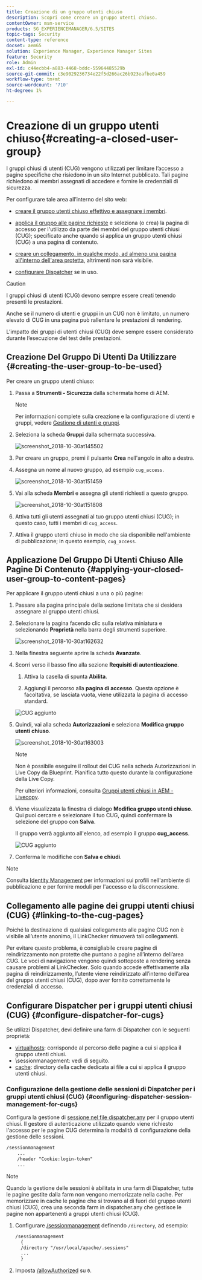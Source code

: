 ```yaml
---
title: Creazione di un gruppo utenti chiuso
description: Scopri come creare un gruppo utenti chiuso.
contentOwner: msm-service
products: SG_EXPERIENCEMANAGER/6.5/SITES
topic-tags: Security
content-type: reference
docset: aem65
solution: Experience Manager, Experience Manager Sites
feature: Security
role: Admin
exl-id: c44ecbb4-a883-4468-bddc-55964485529b
source-git-commit: c3e9029236734e22f5d266ac26b923eafbe0a459
workflow-type: tm+mt
source-wordcount: '710'
ht-degree: 1%

---
```


# Creazione di un gruppo utenti chiuso{#creating-a-closed-user-group}

I gruppi chiusi di utenti (CUG) vengono utilizzati per limitare l’accesso a pagine specifiche che risiedono in un sito Internet pubblicato. Tali pagine richiedono ai membri assegnati di accedere e fornire le credenziali di sicurezza.

Per configurare tale area all’interno del sito web:

* [creare il gruppo utenti chiuso effettivo e assegnare i membri](#creating-the-user-group-to-be-used).

* [applica il gruppo alle pagine richieste](#applying-your-closed-user-group-to-content-pages) e seleziona (o crea) la pagina di accesso per l&#39;utilizzo da parte dei membri del gruppo utenti chiusi (CUG); specificato anche quando si applica un gruppo utenti chiusi (CUG) a una pagina di contenuto.

* [creare un collegamento, in qualche modo, ad almeno una pagina all&#39;interno dell&#39;area protetta](#linking-to-the-cug-pages), altrimenti non sarà visibile.

* [configurare Dispatcher](#configure-dispatcher-for-cugs) se in uso.

>[!CAUTION]
>
>I gruppi chiusi di utenti (CUG) devono sempre essere creati tenendo presenti le prestazioni.
>
>Anche se il numero di utenti e gruppi in un CUG non è limitato, un numero elevato di CUG in una pagina può rallentare le prestazioni di rendering.
>
>L’impatto dei gruppi di utenti chiusi (CUG) deve sempre essere considerato durante l’esecuzione del test delle prestazioni.

## Creazione Del Gruppo Di Utenti Da Utilizzare {#creating-the-user-group-to-be-used}

Per creare un gruppo utenti chiuso:

1. Passa a **Strumenti - Sicurezza** dalla schermata home di AEM.

   >[!NOTE]
   >
   >Per informazioni complete sulla creazione e la configurazione di utenti e gruppi, vedere [Gestione di utenti e gruppi](/help/sites-administering/security.md#managing-users-and-groups).

1. Seleziona la scheda **Gruppi** dalla schermata successiva.

   ![screenshot_2018-10-30at145502](assets/screenshot_2018-10-30at145502.png)

1. Per creare un gruppo, premi il pulsante **Crea** nell&#39;angolo in alto a destra.
1. Assegna un nome al nuovo gruppo, ad esempio `cug_access`.

   ![screenshot_2018-10-30at151459](assets/screenshot_2018-10-30at151459.png)

1. Vai alla scheda **Membri** e assegna gli utenti richiesti a questo gruppo.

   ![screenshot_2018-10-30at151808](assets/screenshot_2018-10-30at151808.png)

1. Attiva tutti gli utenti assegnati al tuo gruppo utenti chiusi (CUG); in questo caso, tutti i membri di `cug_access`.
1. Attiva il gruppo utenti chiuso in modo che sia disponibile nell&#39;ambiente di pubblicazione; in questo esempio, `cug_access`.

## Applicazione Del Gruppo Di Utenti Chiuso Alle Pagine Di Contenuto {#applying-your-closed-user-group-to-content-pages}

Per applicare il gruppo utenti chiusi a una o più pagine:

1. Passare alla pagina principale della sezione limitata che si desidera assegnare al gruppo utenti chiusi.
1. Selezionare la pagina facendo clic sulla relativa miniatura e selezionando **Proprietà** nella barra degli strumenti superiore.

   ![screenshot_2018-10-30at162632](assets/screenshot_2018-10-30at162632.png)

1. Nella finestra seguente aprire la scheda **Avanzate**.

1. Scorri verso il basso fino alla sezione **Requisiti di autenticazione**.

   1. Attiva la casella di spunta **Abilita**.

   1. Aggiungi il percorso alla **pagina di accesso**.
Questa opzione è facoltativa, se lasciata vuota, viene utilizzata la pagina di accesso standard.

   ![CUG aggiunto](assets/cug-authentication-requirement.png)

1. Quindi, vai alla scheda **Autorizzazioni** e seleziona **Modifica gruppo utenti chiuso**.

   ![screenshot_2018-10-30at163003](assets/screenshot_2018-10-30at163003.png)

   >[!NOTE]
   >
   >Non è possibile eseguire il rollout dei CUG nella scheda Autorizzazioni in Live Copy da Blueprint. Pianifica tutto questo durante la configurazione della Live Copy.
   >
   >Per ulteriori informazioni, consulta [Gruppi utenti chiusi in AEM - Livecopy](closed-user-groups.md#aem-livecopy).

1. Viene visualizzata la finestra di dialogo **Modifica gruppo utenti chiuso**. Qui puoi cercare e selezionare il tuo CUG, quindi confermare la selezione del gruppo con **Salva**.

   Il gruppo verrà aggiunto all&#39;elenco, ad esempio il gruppo **cug_access**.

   ![CUG aggiunto](assets/cug-added.png)

1. Conferma le modifiche con **Salva e chiudi**.

>[!NOTE]
>
>Consulta [Identity Management](/help/sites-administering/identity-management.md) per informazioni sui profili nell&#39;ambiente di pubblicazione e per fornire moduli per l&#39;accesso e la disconnessione.

## Collegamento alle pagine dei gruppi utenti chiusi (CUG) {#linking-to-the-cug-pages}

Poiché la destinazione di qualsiasi collegamento alle pagine CUG non è visibile all’utente anonimo, il LinkChecker rimuoverà tali collegamenti.

Per evitare questo problema, è consigliabile creare pagine di reindirizzamento non protette che puntano a pagine all’interno dell’area CUG. Le voci di navigazione vengono quindi sottoposte a rendering senza causare problemi al LinkChecker. Solo quando accede effettivamente alla pagina di reindirizzamento, l’utente viene reindirizzato all’interno dell’area del gruppo utenti chiusi (CUG), dopo aver fornito correttamente le credenziali di accesso.

## Configurare Dispatcher per i gruppi utenti chiusi (CUG) {#configure-dispatcher-for-cugs}

Se utilizzi Dispatcher, devi definire una farm di Dispatcher con le seguenti proprietà:

* [virtualhosts](https://experienceleague.adobe.com/docs/experience-manager-dispatcher/using/configuring/dispatcher-configuration.html?lang=it#identifying-virtual-hosts-virtualhosts): corrisponde al percorso delle pagine a cui si applica il gruppo utenti chiusi.
* \sessionmanagement: vedi di seguito.
* [cache](https://experienceleague.adobe.com/docs/experience-manager-dispatcher/using/configuring/dispatcher-configuration.html?lang=it#configuring-the-dispatcher-cache-cache): directory della cache dedicata ai file a cui si applica il gruppo utenti chiusi.

### Configurazione della gestione delle sessioni di Dispatcher per i gruppi utenti chiusi (CUG) {#configuring-dispatcher-session-management-for-cugs}

Configura la gestione di [sessione nel file dispatcher.any](https://experienceleague.adobe.com/docs/experience-manager-dispatcher/using/configuring/dispatcher-configuration.html?lang=it#enabling-secure-sessions-sessionmanagement) per il gruppo utenti chiusi. Il gestore di autenticazione utilizzato quando viene richiesto l&#39;accesso per le pagine CUG determina la modalità di configurazione della gestione delle sessioni.

```xml
/sessionmanagement
    ...
    /header "Cookie:login-token"
    ...
```

>[!NOTE]
>
>Quando la gestione delle sessioni è abilitata in una farm di Dispatcher, tutte le pagine gestite dalla farm non vengono memorizzate nella cache. Per memorizzare in cache le pagine che si trovano al di fuori del gruppo utenti chiusi (CUG), crea una seconda farm in dispatcher.any
>che gestisce le pagine non appartenenti a gruppi utenti chiusi (CUG).

1. Configurare [/sessionmanagement](https://experienceleague.adobe.com/docs/experience-manager-dispatcher/using/configuring/dispatcher-configuration.html?lang=it#enabling-secure-sessions-sessionmanagement) definendo `/directory`, ad esempio:

   ```xml
   /sessionmanagement
     {
     /directory "/usr/local/apache/.sessions"
     ...
     }
   ```

1. Imposta [/allowAuthorized](https://experienceleague.adobe.com/docs/experience-manager-dispatcher/using/configuring/dispatcher-configuration.html?lang=it#caching-when-authentication-is-used) su `0`.
